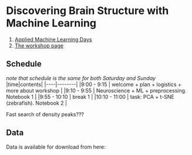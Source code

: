 # Discovering Brain Structure with Machine Learning
1. [Applied Machine Learning Days](https://www.appliedmldays.org)
2. [The workshop page](https://www.appliedmldays.org/workshop_sessions/discovering-brain-structure-with-machine-learning)

## Schedule
*note that schedule is the same for both Saturday and Sunday*
|time|contents|
|----|--------|
|9:00 -  9:15  | welcome + plan + logistics + more about workshop |
|9:10 -  9:55  | Neuroscience + ML + preprocessing. Notebook 1 |
|9:55 -  10:10 | break 1 |
|10:10 - 11:00 | task: PCA + t-SNE (zebrafish). Notebook 2 |


Fast search of density peaks???


## Data
Data is available for download from here: 
